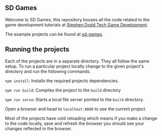 ## SD Games

Welcome to SD Games, this repository houses all the code related to the game development tutorials at [Stephen Dodd Tech Game Development](https://stephendoddtech.com/categories/game-development).

The example projects can be found at [sd-games](https://stevesdodd.github.io/sd-games/).

## Running the projects

Each of the projects are in a separate directory. They all follow the same setup. To run a particular project locally change to the given project's directory and run the following commands.

`npm install`: Installs the required projects dependencies.

`npm run build`: Compiles the project to the `build` directory

`npm run serve`: Starts a local file server pointed to the `build` directory.

Open a browser and head to `localhost:8080` to see the current project.

Most of the projects have cold reloading which means if you make a change to the code locally, save and refresh the browser you should see your changes reflected in the browser.
